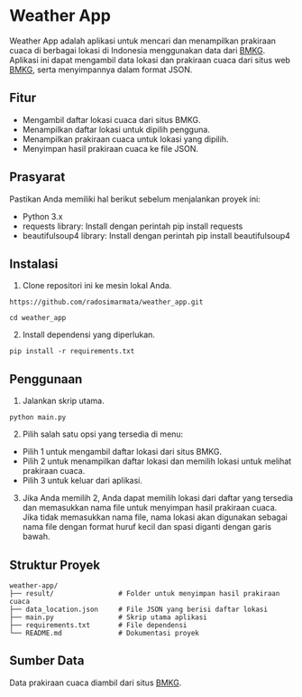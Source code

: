 # Weather App
Weather App adalah aplikasi untuk mencari dan menampilkan prakiraan cuaca di berbagai lokasi di Indonesia menggunakan data dari [BMKG](https://www.bmkg.go.id/). Aplikasi ini dapat mengambil data lokasi dan prakiraan cuaca dari situs web [BMKG](https://data.bmkg.go.id/prakiraan-cuaca/), serta menyimpannya dalam format JSON.

## Fitur
- Mengambil daftar lokasi cuaca dari situs BMKG.
- Menampilkan daftar lokasi untuk dipilih pengguna.
- Menampilkan prakiraan cuaca untuk lokasi yang dipilih.
- Menyimpan hasil prakiraan cuaca ke file JSON.

## Prasyarat
Pastikan Anda memiliki hal berikut sebelum menjalankan proyek ini:
- Python 3.x
- requests library: Install dengan perintah pip install requests
- beautifulsoup4 library: Install dengan perintah pip install beautifulsoup4

## Instalasi
1. Clone repositori ini ke mesin lokal Anda.
```
https://github.com/radosimarmata/weather_app.git
```
```
cd weather_app
```
2. Install dependensi yang diperlukan.
```
pip install -r requirements.txt
```

## Penggunaan
1. Jalankan skrip utama.
```
python main.py
```
2. Pilih salah satu opsi yang tersedia di menu:
- Pilih 1 untuk mengambil daftar lokasi dari situs BMKG.
- Pilih 2 untuk menampilkan daftar lokasi dan memilih lokasi untuk melihat prakiraan cuaca.
- Pilih 3 untuk keluar dari aplikasi.

3. Jika Anda memilih 2, Anda dapat memilih lokasi dari daftar yang tersedia dan memasukkan nama file untuk menyimpan hasil prakiraan cuaca. Jika tidak memasukkan nama file, nama lokasi akan digunakan sebagai nama file dengan format huruf kecil dan spasi diganti dengan garis bawah.

## Struktur Proyek
```
weather-app/
├── result/                # Folder untuk menyimpan hasil prakiraan cuaca
├── data_location.json     # File JSON yang berisi daftar lokasi
├── main.py                # Skrip utama aplikasi
├── requirements.txt       # File dependensi
└── README.md              # Dokumentasi proyek
```

## Sumber Data
Data prakiraan cuaca diambil dari situs [BMKG](https://data.bmkg.go.id/prakiraan-cuaca/).
